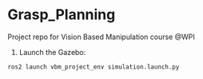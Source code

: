 # Grasp_Planning
Project repo for Vision Based Manipulation course @WPI

1) Launch the Gazebo:

```bash
ros2 launch vbm_project_env simulation.launch.py
